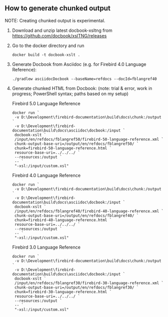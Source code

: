 How to generate chunked output
------------------------------

NOTE: Creating chunked output is experimental.

1. Download and unzip latest docbook-xsltng from https://github.com/docbook/xslTNG/releases
2. Go to the docker directory and run
   ```
   docker build -t docbook-xslt .
   ```
3. Generate Docbook from Asciidoc (e.g. for Firebird 4.0 Language Reference):
   ```
   ./gradlew asciidocDocbook --baseName=refdocs --docId=fblangref40
   ```
4. Generate chunked HTML from Docbook: (note: trial & error, work in progress; PowerShell syntax; paths based on my setup)

   Firebird 5.0 Language Reference
   ```
   docker run `
    -v D:\Development\firebird-documentation\build\docs\chunk:/output `
    -v D:\Development\firebird-documentation\build\docs\asciidoc\docbook:/input `
    docbook-xslt `
    /input/en/refdocs/fblangref50/firebird-50-language-reference.xml `
    chunk-output-base-uri=/output/en/refdocs/fblangref50/ `
    chunk=firebird-50-language-reference.html `
    resource-base-uri=../../../ `
    --resources:/output `
    -- `
    "-xsl:/input/custom.xsl"      
   ``` 

   Firebird 4.0 Language Reference
   ```
   docker run `
    -v D:\Development\firebird-documentation\build\docs\chunk:/output `
    -v D:\Development\firebird-documentation\build\docs\asciidoc\docbook:/input `
    docbook-xslt `
    /input/en/refdocs/fblangref40/firebird-40-language-reference.xml `
    chunk-output-base-uri=/output/en/refdocs/fblangref40/ `
    chunk=firebird-40-language-reference.html `
    resource-base-uri=../../../ `
    --resources:/output `
    -- `
    "-xsl:/input/custom.xsl"      
   ```
   
   Firebird 3.0 Language Reference
   ```
   docker run `
    -v D:\Development\firebird-documentation\build\docs\chunk:/output `
    -v D:\Development\firebird-documentation\build\docs\asciidoc\docbook:/input `
    docbook-xslt `
    /input/en/refdocs/fblangref30/firebird-30-language-reference.xml `
    chunk-output-base-uri=/output/en/refdocs/fblangref30/ `
    chunk=firebird-30-language-reference.html `
    resource-base-uri=../../../ `
    --resources:/output `
    -- `
    "-xsl:/input/custom.xsl"      
   ```